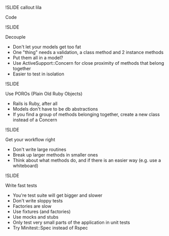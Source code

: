 !SLIDE callout lila

Code

!SLIDE

Decouple

* Don't let your models get too fat
* One "thing" needs a validation, a class method and 2 instance methods
* Put them all in a model?
* Use ActiveSupport::Concern for close proximity of methods that belong together
* Easier to test in isolation

!SLIDE

Use POROs (Plain Old Ruby Objects)

* Rails is Ruby, after all
* Models don't have to be db abstractions
* If you find a group of methods belonging together, create a new class instead of a Concern


!SLIDE

Get your workflow right

* Don't write large routines
* Break up larger methods in smaller ones
* Think about what methods do, and if there is an easier way (e.g. use a whiteboard)


!SLIDE

Write fast tests

* You're test suite will get bigger and slower
* Don't write sloppy tests
* Factories are slow
* Use fixtures (and factories)
* Use mocks and stubs
* Only test very small parts of the application in unit tests
* Try Minitest::Spec instead of Rspec
